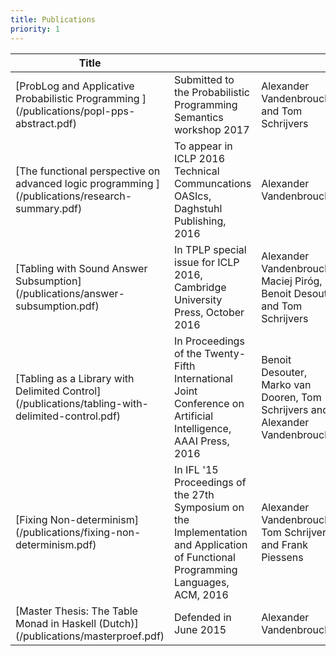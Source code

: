 ```yaml
---
title: Publications
priority: 1
---
```

<div class="panel panel-default">
<table class="table table-striped">
<th>Title</th>
<th class="publications-header"><i class="fa fa-calendar"></i></th>
<th class="publications-header"><i class="fa fa-users"></i></th>
<th class="publications-header hidden-xs">
<i class="fa fa-file-code-o"></i>
</th>
<tbody>

<tr>
<td>[ProbLog and Applicative Probabilistic Programming
](/publications/popl-pps-abstract.pdf)</td>
<td>Submitted to the Probabilistic Programming Semantics workshop 2017</td>
<td>Alexander Vandenbroucke and Tom Schrijvers</td>
<td class="hidden-xs">
[Source](/AppProb/)
</td>
</tr>

<tr>
<td>[The functional perspective on advanced logic programming
](/publications/research-summary.pdf)</td>
<td>To appear in ICLP 2016 Technical Communcations<br />OASIcs, Daghstuhl Publishing, 2016</td>
<td>Alexander Vandenbroucke</td>
<td class="hidden-xs">
</td>
</tr>

<tr>
<td>[Tabling with Sound Answer Subsumption](/publications/answer-subsumption.pdf)</td>
<td>In TPLP special issue for ICLP 2016,<br />Cambridge University Press, October 2016</td>
<td>Alexander Vandenbroucke, Maciej Piro&#769;g, Benoit Desouter and Tom Schrijvers</td>
<td class="hidden-xs">
</td>
</tr>

<tr>
<td>[Tabling as a Library with Delimited Control](/publications/tabling-with-delimited-control.pdf)</td>
<td>In Proceedings of the Twenty-Fifth International Joint Conference on Artificial Intelligence, AAAI Press, 2016</td>
<td>Benoit Desouter, Marko van Dooren, Tom Schrijvers and Alexander Vandenbroucke</td>
<td class="hidden-xs">
[Source](http://users.ugent.be/~bdsouter/tabling/)
</td>
</tr>

<tr>
<td>[Fixing Non-determinism](/publications/fixing-non-determinism.pdf)</td>
<td>In IFL '15 Proceedings of the 27th Symposium on the Implementation and Application of Functional Programming Languages,<br />ACM, 2016</td>
<td>Alexander Vandenbroucke, Tom Schrijvers and Frank Piessens</td> 
<td class="hidden-xs">
[Source](http://bitbucket.org/AlexanderV/thesis)
</td>
</tr>

<tr>
<td>[Master Thesis: The Table Monad in Haskell (Dutch)](/publications/masterproef.pdf)</td>
<td>Defended in June 2015</td>
<td>Alexander Vandenbroucke</td>
<td class="hidden-xs">
[Source](http://bitbucket.org/AlexanderV/thesis)
</td>
</tr>

</tbody>
</table>
</div>
